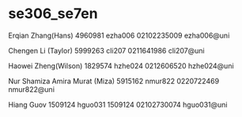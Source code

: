 se306_se7en
===========

Erqian Zhang(Hans)    4960981 ezha006 02102235009 ezha006@uni

Chengen Li (Taylor)   5999263 cli207 0211641986 cli207@uni

Haowei Zheng(Wilson)  1829574 hzhe024 0212606520 hzhe024@uni

Nur Shamiza Amira Murat (Miza) 5915162 nmur822 0220722469 nmur822@uni

Hiang Guov 1509124    hguo031 1509124 02102730074 hguo031@uni
